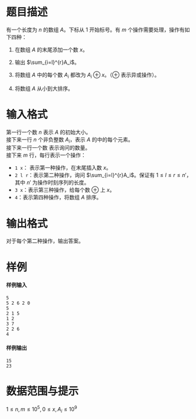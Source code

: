 
# 题目描述


有一个长度为 $n$ 的数组 $A$。下标从 $1$ 开始标号。有 $m$ 个操作需要处理，操作有如下四种：

1. 在数组 $A$ 的末尾添加一个数 $x$。

2. 输出 $\sum_{i=l}^{r}A_i$。

3. 将数组 $A$ 中的每个数 $A_i$ 都改为 $A_i\oplus x$。（$\oplus$ 表示异或操作）。

4. 将数组 $A$ 从小到大排序。


# 输入格式

第一行一个数 $n$ 表示 $A$ 的初始大小。  
接下来一行 $n$ 个非负整数 $A_i$，表示 $A$ 的中的每个元素。  
接下来一行一个数 表示询问的数量。  
接下来 $m$ 行，每行表示一个操作：

- `1 x`： 表示第一种操作，在末尾插入数 $x$。
- `2 l r`：表示第二种操作，询问 $\sum_{i=l}^{r}A_i$。保证有 $1\le l\le r\le n'$，其中 $n'$ 为操作时刻序列的长度。
- `3 x`：表示第三种操作，给每个数 $\oplus$ 上 $x$。
-  `4`：表示第四种操作，将数组 $A$ 排序。

# 输出格式

对于每个第二种操作，输出答案。

# 样例

#### 样例输入
```plain
5
5 2 6 2 0
5
2 1 5
1 2
3 7
2 2 6
4
```

#### 样例输出
```plain
15
23
```

# 数据范围与提示

$1\le n,\,m\le 10^5, 0\le x,A_i\le 10^9$

